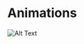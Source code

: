 # Animations
![Alt Text](2D%20Grid/Hotel/Surveillance/HIL/robot_1.gif)
<img src="2D%20Grid/Hotel/Surveillance/HIL/robot_1.gif" width="15cm"/>
